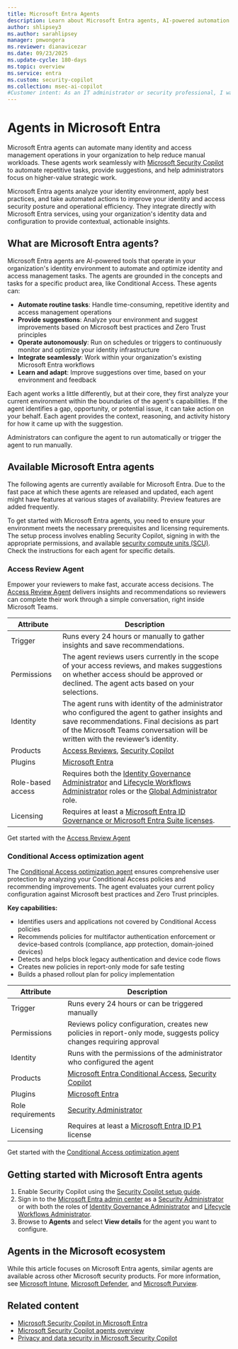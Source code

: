 ```yaml
---
title: Microsoft Entra Agents
description: Learn about Microsoft Entra agents, AI-powered automation tools that enhance identity and access management operations.
author: shlipsey3
ms.author: sarahlipsey
manager: pmwongera
ms.reviewer: dianavicezar
ms.date: 09/23/2025
ms.update-cycle: 180-days
ms.topic: overview
ms.service: entra
ms.custom: security-copilot
ms.collection: msec-ai-copilot
#Customer intent: As an IT administrator or security professional, I want to understand what Microsoft Entra agents are and how they can help automate identity and access management tasks.
---
```


# Agents in Microsoft Entra

Microsoft Entra agents can automate many identity and access management operations in your organization to help reduce manual workloads. These agents work seamlessly with [Microsoft Security Copilot](/copilot/security/microsoft-security-copilot) to automate repetitive tasks, provide suggestions, and help administrators focus on higher-value strategic work.

Microsoft Entra agents analyze your identity environment, apply best practices, and take automated actions to improve your identity and access security posture and operational efficiency. They integrate directly with Microsoft Entra services, using your organization's identity data and configuration to provide contextual, actionable insights.

## What are Microsoft Entra agents?

Microsoft Entra agents are AI-powered tools that operate in your organization's identity environment to automate and optimize identity and access management tasks. The agents are grounded in the concepts and tasks for a specific product area, like Conditional Access. These agents can:

- **Automate routine tasks**: Handle time-consuming, repetitive identity and access management operations
- **Provide suggestions**: Analyze your environment and suggest improvements based on Microsoft best practices and Zero Trust principles
- **Operate autonomously**: Run on schedules or triggers to continuously monitor and optimize your identity infrastructure
- **Integrate seamlessly**: Work within your organization's existing Microsoft Entra workflows
- **Learn and adapt**: Improve suggestions over time, based on your environment and feedback

Each agent works a little differently, but at their core, they first analyze your current environment within the boundaries of the agent's capabilities. If the agent identifies a gap, opportunity, or potential issue, it can take action on your behalf. Each agent provides the context, reasoning, and activity history for how it came up with the suggestion.

Administrators can configure the agent to run automatically or trigger the agent to run manually. 

## Available Microsoft Entra agents

The following agents are currently available for Microsoft Entra. Due to the fast pace at which these agents are released and updated, each agent might have features at various stages of availability. Preview features are added frequently.

To get started with Microsoft Entra agents, you need to ensure your environment meets the necessary prerequisites and licensing requirements. The setup process involves enabling Security Copilot, signing in with the appropriate permissions, and available [security compute units (SCU)](/copilot/security/manage-usage). Check the instructions for each agent for specific details.

### Access Review Agent

Empower your reviewers to make fast, accurate access decisions. The [Access Review Agent](../id-governance/access-review-agent.md) delivers insights and recommendations so reviewers can complete their work through a simple conversation, right inside Microsoft Teams.

|Attribute  |Description  |
|---------|---------|
|Trigger     |   Runs every 24 hours or manually to gather insights and save recommendations.      |
|Permissions     | The agent reviews users currently in the scope of your access reviews, and makes suggestions on whether access should be approved or declined. The agent acts based on your selections.        |
|Identity     |   The agent runs with identity of the administrator who configured the agent to gather insights and save recommendations. Final decisions as part of the Microsoft Teams conversation will be written with the reviewer’s identity.       |
|Products     |  [Access Reviews](../id-governance/access-reviews-overview.md), [Security Copilot](/copilot/security/microsoft-security-copilot)       |
|Plugins     |   [Microsoft Entra](./security-copilot-in-entra.md)       |
|Role-based access     | Requires both the [Identity Governance Administrator](../identity/role-based-access-control/permissions-reference.md#security-administrator) and [Lifecycle Workflows Administrator](../identity/role-based-access-control/permissions-reference.md#security-administrator) roles or the [Global Administrator](../identity/role-based-access-control/permissions-reference.md#global-administrator) role.        |
|Licensing     | Requires at least a [Microsoft Entra ID Governance or Microsoft Entra Suite licenses](../id-governance/licensing-fundamentals.md).        |

Get started with the [Access Review Agent](../id-governance/access-review-agent.md)

### Conditional Access optimization agent

The [Conditional Access optimization agent](../identity/conditional-access/agent-optimization.md) ensures comprehensive user protection by analyzing your Conditional Access policies and recommending improvements. The agent evaluates your current policy configuration against Microsoft best practices and Zero Trust principles.

**Key capabilities:**
- Identifies users and applications not covered by Conditional Access policies
- Recommends policies for multifactor authentication enforcement or device-based controls (compliance, app protection, domain-joined devices)
- Detects and helps block legacy authentication and device code flows
- Creates new policies in report-only mode for safe testing
- Builds a phased rollout plan for policy implementation

| Attribute           | Description |
|---------------------|------------ |
| Trigger             | Runs every 24 hours or can be triggered manually                                                                                                |
| Permissions         | Reviews policy configuration, creates new policies in report-only mode, suggests policy changes requiring approval                              |
| Identity            | Runs with the permissions of the administrator who configured the agent                                                                         |
| Products            | [Microsoft Entra Conditional Access](/entra/identity/conditional-access/), [Security Copilot](/copilot/security/microsoft-security-copilot)      |
| Plugins             | [Microsoft Entra](./security-copilot-in-entra.md)                                                                                    |
| Role requirements   | [Security Administrator](../identity/role-based-access-control/permissions-reference.md#security-administrator) |
| Licensing           | Requires at least a [Microsoft Entra ID P1](/entra/fundamentals/licensing) license                                                              |

Get started with the [Conditional Access optimization agent](../identity/conditional-access/agent-optimization.md)

## Getting started with Microsoft Entra agents

1. Enable Security Copilot using the [Security Copilot setup guide](/copilot/security/get-started-security-copilot).
1. Sign in to the [Microsoft Entra admin center](https://entra.microsoft.com) as a [Security Administrator](../identity/role-based-access-control/permissions-reference.md#security-administrator) or with both the roles of [Identity Governance Administrator](../identity/role-based-access-control/permissions-reference.md#identity-governance-administrator) and [Lifecycle Workflows Administrator](../identity/role-based-access-control/permissions-reference.md#lifecycle-workflows-administrator).
1. Browse to **Agents** and select **View details** for the agent you want to configure.

## Agents in the Microsoft ecosystem

While this article focuses on Microsoft Entra agents, similar agents are available across other Microsoft security products. For more information, see [Microsoft Intune](/intune/intune-service/copilot/security-copilot-agents-intune), [Microsoft Defender](/defender-xdr/security-copilot-agents-defender), and [Microsoft Purview](/purview/copilot-in-purview-agents). 

## Related content

- [Microsoft Security Copilot in Microsoft Entra](./security-copilot-in-entra.md)
- [Microsoft Security Copilot agents overview](/copilot/security/agents-overview)
- [Privacy and data security in Microsoft Security Copilot](/copilot/security/privacy-data-security)